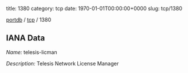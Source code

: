 title: 1380
category: tcp
date: 1970-01-01T00:00:00+0000
slug: tcp/1380

[portdb](/) / [tcp](/category/tcp.html) / 1380


## IANA Data

_Name:_ telesis-licman

_Description:_ Telesis Network License Manager

